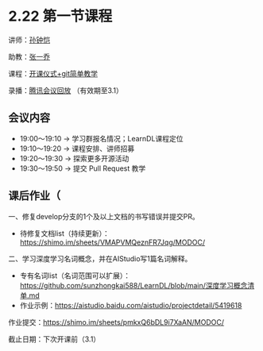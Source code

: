 # 2.22 第一节课程

讲师：[孙钟恺](https://github.com/sunzhongkai588)

助教：[张一乔](https://github.com/Liyulingyue)

课程：[开课仪式+git简单教学](https://github.com/sunzhongkai588/LearnDL/blob/main/授课材料/LearnDL%20第一次课.pdf)

录播：[腾讯会议回放](https://meeting.tencent.com/v2/cloud-record/share?id=1da3f6f6-75e0-4968-b776-4c9670c2cce1&from=3) （有效期至3.1）


## 会议内容
* 19:00～19:10 -> 学习群报名情况；LearnDL课程定位
* 19:10～19:20	-> 课程安排、讲师招募
* 19:20～19:30	-> 探索更多开源活动
* 19:30～19:50	-> 提交 Pull Request 教学

## 课后作业（

一、修复develop分支的1个及以上文档的书写错误并提交PR。
* 待修复文档list（持续更新）： https://shimo.im/sheets/VMAPVMQeznFR7Jqg/MODOC/ 

二、学习深度学习名词概念，并在AIStudio写1篇名词解释。
* 专有名词list（名词范围可以扩展）：https://github.com/sunzhongkai588/LearnDL/blob/main/深度学习概念清单.md
* 作业示例：https://aistudio.baidu.com/aistudio/projectdetail/5419618

作业提交：https://shimo.im/sheets/pmkxQ6bDL9i7XaAN/MODOC/ 

截止日期：下次开课前（3.1）
